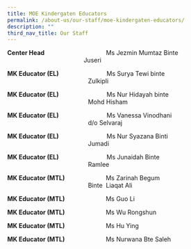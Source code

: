 ```yaml
---
title: MOE Kindergaten Educators
permalink: /about-us/our-staff/moe-kindergaten-educators/
description: ""
third_nav_title: Our Staff
---
```

**Center Head**                                    Ms Jezmin Mumtaz Binte &emsp;&emsp;&emsp;&emsp;&emsp;&emsp;&emsp;&emsp;&emsp;&emsp;&emsp;&emsp;&nbsp; Juseri     

**MK Educator (EL)**                            Ms Surya Tewi binte &emsp;&emsp;&emsp;&emsp;&emsp;&emsp;&emsp;&emsp;&emsp;&emsp;&emsp;&emsp;&emsp; Zulkipli

**MK Educator (EL)**                            Ms Nur Hidayah binte &emsp;&emsp;&emsp;&emsp;&emsp;&emsp;&emsp;&emsp;&emsp;&emsp;&emsp;&emsp;&emsp; Mohd Hisham  

**MK Educator (EL)**                            Ms Vanessa Vinodhani &emsp;&emsp;&emsp;&emsp;&emsp;&emsp;&emsp;&emsp;&emsp;&emsp;&emsp;&emsp;&emsp; d/o Selvaraj  

**MK Educator (EL)**                            Ms Nur Syazana Binti &emsp;&emsp;&emsp;&emsp;&emsp;&emsp;&emsp;&emsp;&emsp;&emsp;&emsp;&emsp;&emsp; Jumadi

**MK Educator (EL)**                            Ms Junaidah Binte &emsp;&emsp;&emsp;&emsp;&emsp;&emsp;&emsp;&emsp;&emsp;&emsp;&emsp;&emsp;&emsp; Ramlee  

**MK Educator (MTL)**                        Ms Zarinah Begum &emsp;&emsp;&emsp;&emsp;&emsp;&emsp;&emsp;&emsp;&emsp;&emsp;&emsp;&emsp;&emsp; Binte  Liaqat Ali  

**MK Educator (MTL)**                        Ms Guo Li

**MK Educator (MTL)**                        Ms Wu Rongshun

**MK Educator (MTL)**                        Ms Hu Ying

**MK Educator (MTL)**                        Ms Nurwana Bte Saleh